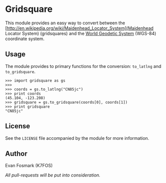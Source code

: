 Gridsquare
==========

This module provides an easy way to convert between the [http://en.wikipedia.org/wiki/Maidenhead_Locator_System](Maidenhead Locator System) (gridsquares) and the [World Geodetic System](http://en.wikipedia.org/wiki/World_Geodetic_System) (WGS-84) coordinate
system.


Usage
-----

The module provides to primary functions for the conversion: `to_latlng` and `to_gridsquare`.

    >>> import gridsquare as gs
    >>>
    >>> coords = gs.to_latlng("CN85jc")
    >>> print coords
    (45.104, -123.208)
    >>> gridsquare = gs.to_gridsquare(coords[0], coords[1])
    >>> print gridsquare
    "CN85jc"


License
-------
See the `LICENSE` file accompanied by the module for more information.


Author
------
Evan Fosmark (K7FOS)

_All pull-requests will be put into consideration._